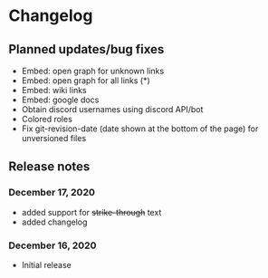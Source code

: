 # Changelog

## Planned updates/bug fixes

- Embed: open graph for unknown links
- Embed: open graph for all links (*)
- Embed: wiki links
- Embed: google docs
- Obtain discord usernames using discord API/bot
- Colored roles
- Fix git-revision-date (date shown at the bottom of the page) for unversioned files

## Release notes

### December 17, 2020

- added support for ~~strike-through~~ text
- added changelog

### December 16, 2020

- Initial release

